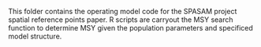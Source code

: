 This folder contains the operating model code for the SPASAM project spatial reference points paper. R scripts are carryout the MSY search function to determine MSY given the population parameters and specificed model structure.  
